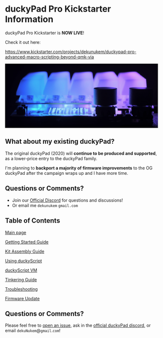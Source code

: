 # duckyPad Pro Kickstarter Information

duckyPad Pro Kickstarter is **NOW LIVE**!

Check it out here:

https://www.kickstarter.com/projects/dekunukem/duckypad-pro-advanced-macro-scripting-beyond-qmk-via

![Alt text](../resources/photos/re.jpeg)

## What about my existing duckyPad?

The original duckyPad (2020) will **continue to be produced and supported**, as a lower-price entry to the duckyPad family.

I'm planning to **backport a majority of firmware improvements** to the OG duckyPad after the campaign wraps up and I have more time.

## Questions or Comments?

* Join our [Official Discord](https://discord.gg/4sJCBx5) for questions and discussions!
* Or email me `dekunukem` `gmail.com`

## Table of Contents

[Main page](../README.md)

[Getting Started Guide](getting_started.md)

[Kit Assembly Guide](kit_assembly.md)

[Using duckyScript](duckyscript_info.md)

[duckyScript VM](bytecode_vm.md)

[Tinkering Guide](tinkering_guide.md)

[Troubleshooting](troubleshooting.md)

[Firmware Update](fw_update.md)

## Questions or Comments?

Please feel free to [open an issue](https://github.com/dekuNukem/duckypad-pro/issues), ask in the [official duckyPad discord](https://discord.gg/4sJCBx5), or email `dekuNukem`@`gmail`.`com`!
